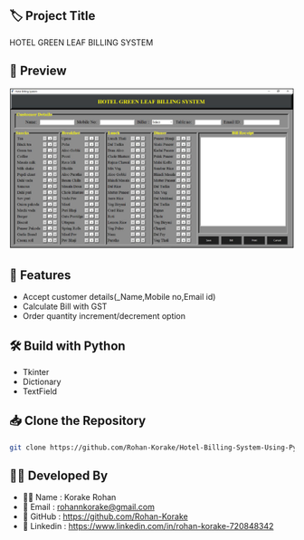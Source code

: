 ## 🏷️ Project Title

HOTEL GREEN LEAF BILLING SYSTEM

## 📸 Preview

![My Photo](View.png)

## 🚀 Features

- Accept customer details(\_Name,Mobile no,Email id)
- Calculate Bill with GST
- Order quantity increment/decrement option

## 🛠️ Build with Python

- Tkinter
- Dictionary
- TextField

## 📥 Clone the Repository

```bash
git clone https://github.com/Rohan-Korake/Hotel-Billing-System-Using-Python.git
```

## 👨‍💻 Developed By

- 🙍‍♂️ Name : Korake Rohan
- 📧 Email : rohannkorake@gmail.com
- 📂 GitHub : https://github.com/Rohan-Korake
- 🔗 Linkedin : https://www.linkedin.com/in/rohan-korake-720848342
